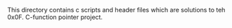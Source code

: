 This directory contains c scripts and header files which are solutions to teh 0x0F. C-function pointer project.
